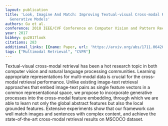```yaml
---
layout: publication
title: 'Look, Imagine And Match: Improving Textual-visual Cross-modal Retrieval With
  Generative Models'
authors: Gu et al.
conference: 2018 IEEE/CVF Conference on Computer Vision and Pattern Recognition
year: 2017
bibkey: gu2017look
citations: 283
additional_links: [{name: Paper, url: 'https://arxiv.org/abs/1711.06420'}]
tags: ["Multimodal Retrieval", "CVPR"]
---
```

Textual-visual cross-modal retrieval has been a hot research topic in both
computer vision and natural language processing communities. Learning
appropriate representations for multi-modal data is crucial for the cross-modal
retrieval performance. Unlike existing image-text retrieval approaches that
embed image-text pairs as single feature vectors in a common representational
space, we propose to incorporate generative processes into the cross-modal
feature embedding, through which we are able to learn not only the global
abstract features but also the local grounded features. Extensive experiments
show that our framework can well match images and sentences with complex
content, and achieve the state-of-the-art cross-modal retrieval results on
MSCOCO dataset.